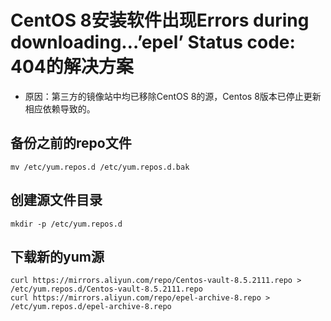 # CentOS 8安装软件出现Errors during downloading…’epel’ Status code: 404的解决方案

* 原因：第三方的镜像站中均已移除CentOS 8的源，Centos 8版本已停止更新相应依赖导致的。

## 备份之前的repo文件
```shell
mv /etc/yum.repos.d /etc/yum.repos.d.bak
```

## 创建源文件目录
```shell
mkdir -p /etc/yum.repos.d
```

## 下载新的yum源
```shell
curl https://mirrors.aliyun.com/repo/Centos-vault-8.5.2111.repo > /etc/yum.repos.d/Centos-vault-8.5.2111.repo
curl https://mirrors.aliyun.com/repo/epel-archive-8.repo > /etc/yum.repos.d/epel-archive-8.repo
```

